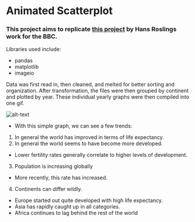 # Animated Scatterplot

### This project aims to replicate [this project](https://www.youtube.com/watch?v=jbkSRLYSojo&ab_channel=BBC) by Hans Roslings work for the BBC.

Libraries used include:

* pandas
* matplotlib
* imageio

Data was first read in, then cleaned, and melted for better sorting and organization. After transformation, the files were then grouped by continent and plotted by year. These individual yearly graphs were then compiled into one gif.


![alt-text](link)

* With this simple graph, we can see a few trends:
1. In general the world has improved in terms of life expectancy.
2. In general the world seems to have become more developed.
- Lower fertility rates generally correlate to higher levels of development.
3. Population is increasing globally
- More recently, this rate has increased.
4. Continents can differ wildly.
- Europe started out quite developed with high life expectancy.
- Asia has rapidly caught up in all categories.
- Africa continues to lag behind the rest of the world
